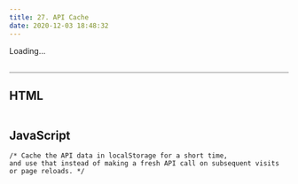 ```yaml
---
title: 27. API Cache
date: 2020-12-03 18:48:32
---
```


<div class="output-container">

  <style type="text/css">
    #app {
      margin-top: 10px;
    }

    .article {
      margin: 0;
    }

    .title {
      margin-top: 0;
      margin-bottom: 0;
    }

    .container {
      display: flex;
      flex-direction: column;
    }
  </style>
  <div id="app">
    Loading...
  </div>
  <script>
    const appOutput = document.querySelector('#app');
    const sanitizeHTML = function (str) {
      return str.replace(/[^\w. ]/gi, function (c) {
        return '&#' + c.charCodeAt(0) + ';';
      })
    };
    const render = function (articles) {
      appOutput.innerHTML = '<h3 class="category">Pirate articles:</h3>' + articles.map(function(article) {
        return (`
            <div class="container">
              <ul class="title">
              <li> <strong>Title:</strong> ${sanitizeHTML(article.title)}</li>
              <li> <strong>Author:</strong> ${sanitizeHTML(article.author)}</li>
              <li> <strong>Publication date:</strong> ${sanitizeHTML(article.pubdate)}</li>
              </ul>
              <div class="article"><p>${sanitizeHTML(article.article)}</p></div>
            </div>
            <hr>
            <br>
            `);
      }).join('');
    }
    const getNews = function () {
      fetch('https://vanillajsacademy.com/api/pirates.json').then(function(response) {
        if (response.ok) {
          return response.json();
        } else {
          return Promise.reject(response);
        }
      }).then(function(data) {
        const articles = data.articles;
        console.log(articles);
        render(articles)
      }).catch(function (error) {
        console.log("something went wrong", error);
        appOutput.textContent = "Something went wrong...";
      })
    }
    getNews();
  </script>

</div>

<div class="html-container" style="border-top: .5px solid grey; margin-top: 30px;">

## HTML

```HTML

```

</div>
<div class="js-container">

## JavaScript

```JS
/* Cache the API data in localStorage for a short time, 
and use that instead of making a fresh API call on subsequent visits or page reloads. */



```

</div>
